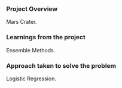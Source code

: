 ### Project Overview

 Mars Crater.


### Learnings from the project

 Ensemble Methods.


### Approach taken to solve the problem

 Logistic Regression.


